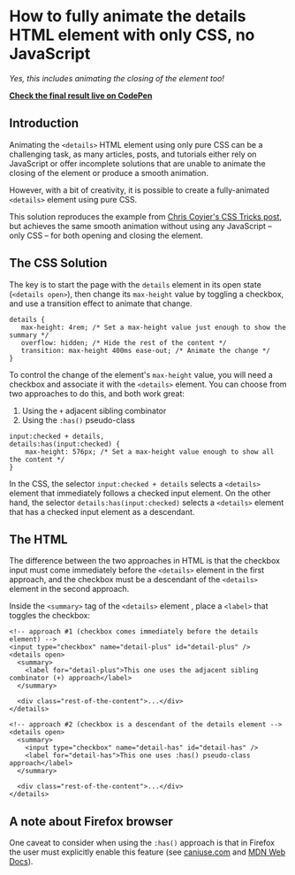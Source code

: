 # How to fully animate the details HTML element with only CSS, no JavaScript

_Yes, this includes animating the closing of the element too!_

**[Check the final result live on CodePen](https://codepen.io/jgustavoas/pen/zYLNKbN)**


## Introduction
Animating the `<details>` HTML element using only pure CSS can be a challenging task, as many articles, posts, and tutorials either rely on JavaScript or offer incomplete solutions that are unable to animate the closing of the element or produce a smooth animation.

However, with a bit of creativity, it is possible to create a fully-animated `<details>` element using pure CSS.

This solution reproduces the example from [Chris Coyier's CSS Tricks post](https://css-tricks.com/how-to-animate-the-details-element/), but achieves the same smooth animation without using any JavaScript – only CSS – for both opening and closing the element.


## The CSS Solution
The key is to start the page with the `details` element in its open state (`<details open>`), then change its `max-height` value by toggling a checkbox, and use a transition effect to animate that change.
```
details {
   max-height: 4rem; /* Set a max-height value just enough to show the summary */
   overflow: hidden; /* Hide the rest of the content */
   transition: max-height 400ms ease-out; /* Animate the change */
}
```

To control the change of the element's `max-height` value, you will need a checkbox and associate it with the `<details>` element. You can choose from two approaches to do this, and both work great:

1. Using the `+` adjacent sibling combinator
2. Using the `:has()` pseudo-class
```
input:checked + details,
details:has(input:checked) {
    max-height: 576px; /* Set a max-height value enough to show all the content */
}
```
In the CSS, the selector `input:checked + details` selects a `<details>` element that immediately follows a checked input element. On the other hand, the selector `details:has(input:checked)` selects a `<details>` element that has a checked input element as a descendant.


## The HTML
The difference between the two approaches in HTML is that the checkbox input must come immediately before the `<details>` element in the first approach, and the checkbox must be a descendant of the `<details>` element in the second approach.

Inside the `<summary>` tag of the `<details>` element , place a `<label>` that toggles the checkbox:

```
<!-- approach #1 (checkbox comes immediately before the details element) -->
<input type="checkbox" name="detail-plus" id="detail-plus" />
<details open>
  <summary>
    <label for="detail-plus">This one uses the adjacent sibling combinator (+) approach</label>
  </summary>

  <div class="rest-of-the-content">...</div>
</details>

<!-- approach #2 (checkbox is a descendant of the details element -->
<details open>
  <summary>
    <input type="checkbox" name="detail-has" id="detail-has" />
    <label for="detail-has">This one uses :has() pseudo-class approach</label>
  </summary>

  <div class="rest-of-the-content">...</div>
</details>
```

## A note about Firefox browser
One caveat to consider when using the `:has()` approach is that in Firefox the user must explicitly enable this feature (see [caniuse.com](https://caniuse.com/css-has) and [MDN Web Docs](https://developer.mozilla.org/en-US/docs/Web/CSS/:has#browser_compatibility)).

